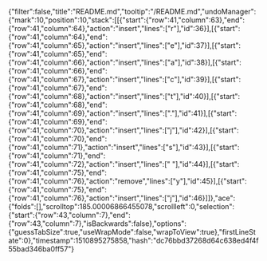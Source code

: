{"filter":false,"title":"README.md","tooltip":"/README.md","undoManager":{"mark":10,"position":10,"stack":[[{"start":{"row":41,"column":63},"end":{"row":41,"column":64},"action":"insert","lines":["r"],"id":36}],[{"start":{"row":41,"column":64},"end":{"row":41,"column":65},"action":"insert","lines":["e"],"id":37}],[{"start":{"row":41,"column":65},"end":{"row":41,"column":66},"action":"insert","lines":["a"],"id":38}],[{"start":{"row":41,"column":66},"end":{"row":41,"column":67},"action":"insert","lines":["c"],"id":39}],[{"start":{"row":41,"column":67},"end":{"row":41,"column":68},"action":"insert","lines":["t"],"id":40}],[{"start":{"row":41,"column":68},"end":{"row":41,"column":69},"action":"insert","lines":["."],"id":41}],[{"start":{"row":41,"column":69},"end":{"row":41,"column":70},"action":"insert","lines":["j"],"id":42}],[{"start":{"row":41,"column":70},"end":{"row":41,"column":71},"action":"insert","lines":["s"],"id":43}],[{"start":{"row":41,"column":71},"end":{"row":41,"column":72},"action":"insert","lines":[" "],"id":44}],[{"start":{"row":41,"column":75},"end":{"row":41,"column":76},"action":"remove","lines":["y"],"id":45}],[{"start":{"row":41,"column":75},"end":{"row":41,"column":76},"action":"insert","lines":["j"],"id":46}]]},"ace":{"folds":[],"scrolltop":185.00006866455078,"scrollleft":0,"selection":{"start":{"row":43,"column":7},"end":{"row":43,"column":7},"isBackwards":false},"options":{"guessTabSize":true,"useWrapMode":false,"wrapToView":true},"firstLineState":0},"timestamp":1510895275858,"hash":"dc76bbd37268d64c638ed4f4f55bad346ba0ff57"}